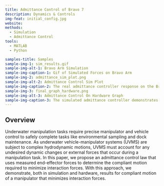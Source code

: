 ```yaml
---
title: Admittance Control of Bravo 7
description: Dynamics & Controls
img-feat: initial_config.jpg
website: 
methods:
  - Simulation
  - Admittance Control
tools:
  - MATLAB
  - Python

samples-title: Samples
sample-img-1: sim_results.gif
sample-img-alt-1: Bravo Arm Simulation 
sample-img-caption-1: Gif of Simulated Forces on Bravo Arm
sample-img-2: admittance_sim_plot.png
sample-img-alt-2: Admittance Control Sim Plot
sample-img-caption-2: The real admittance controller response on the Bravo 7 when force is applied to the manipulator’s end effector
sample-img-3: final_graph_hardware.png
sample-img-alt-3: Admittance Control On Hardware Graph
sample-img-caption-3: The simulated admittance controller demonstrates compliance when a 25N force is applied to the manipulator’s end effector
---
```


## Overview

Underwater manipulation tasks require precise manipulator and vehicle control to safely complete tasks like environmental sampling and dock maintenance. As underwater vehicle-manipulator systems (UVMS) are subject to complex hydrodynamic motions, UVMS must account for any undesired dynamic changes or external forces that occur during a manipulation task. In this paper, we propose an admittance control law that uses measured end-effector forces to determine the compliant motion required to minimize interaction forces. With this approach, we demonstrate, both in simulation and hardware, results for compliant motion of a manipulator that minimizes interaction forces.